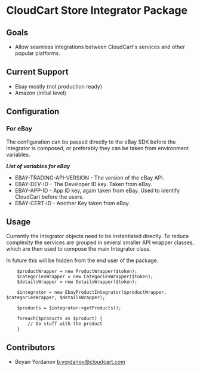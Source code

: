 # CloudCart Store Integrator Package

## Goals

- Allow seamless integrations between CloudCart's services and other popular platforms.

## Current Support

- Ebay mostly (not production ready)
- Amazon (initial level)

## Configuration 

### For eBay

The configuration can be passed directly to the eBay SDK before the integrator is composed, or preferably they can be
taken from environment variables.

***List of variables for eBay***

- EBAY-TRADING-API-VERSION - The version of the eBay API.
- EBAY-DEV-ID - The Developer ID key. Taken from eBay.
- EBAY-APP-ID - App ID key, again taken from eBay. Used to identify CloudCart before the users.
- EBAY-CERT-ID - Another Key taken from eBay.

## Usage

Currently the Integrator objects need to be instantiated directly.
To reduce complexity the services are grouped in several smaller API wrapper classes, which are then used
to compose the main Integrator class.

In future this will be hidden from the end user of the package.

```
    $productWrapper = new ProductWrapper($token);
    $categoriesWrapper = new CategoriesWrapper($token);
    $detailsWrapper = new DetailsWrapper($token);
    
    $integrator = new EbayProductIntegrator($productWrapper, $categoriesWrapper, $detailsWrapper);
    
    $products = $integrator->getProducts();
    
    foreach($products as $product) {
        // Do stuff with the product
    }
```

## Contributors

* Boyan Yordanov [b.yordanov@cloudcart.com](mailto:b.yordanov@cloudcart.com)